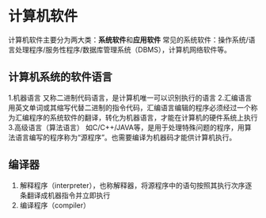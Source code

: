 

# 计算机软件
计算机软件主要分为两大类：**系统软件**和**应用软件**
常见的系统软件：操作系统/语言处理程序/服务性程序/数据库管理系统（DBMS），计算机网络软件等。
## 计算机系统的软件语言
1.机器语言
又称二进制代码语言，是计算机唯一可以识别执行的语言
2.汇编语言
用英文单词或其缩写代替二进制的指令代码，汇编语言编辑的程序必须经过一个称为汇编程序的系统软件的翻译，转化为机器语言，才能在计算机的硬件系统上执行
3.高级语言（算法语言）
如C/C++/JAVA等，是用于处理特殊问题的程序，用算法语言编写的程序称为“源程序”。也需要编译为机器码才能供计算机执行。
## 编译器
1. 解释程序（interpreter），也称解释器，将源程序中的语句按照其执行次序逐条翻译成机器指令并立即执行
2. 编译程序（compiler）
<!--stackedit_data:
eyJoaXN0b3J5IjpbLTE1MzE2ODY5OTYsLTE5NTU5NDM2MjJdfQ
==
-->